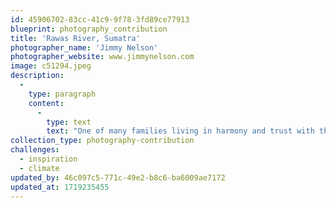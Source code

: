 ```yaml
---
id: 45906702-83cc-41c9-9f78-3fd89ce77913
blueprint: photography_contribution
title: 'Rawas River, Sumatra'
photographer_name: 'Jimmy Nelson'
photographer_website: www.jimmynelson.com
image: c51294.jpeg
description:
  -
    type: paragraph
    content:
      -
        type: text
        text: "One of many families living in harmony and trust with the Rawas River in Sumatra, Indonesia's second largest island. "
collection_type: photography-contribution
challenges:
  - inspiration
  - climate
updated_by: 46c097c5-771c-49e2-b8c6-ba6009ae7172
updated_at: 1719235455
---
```

